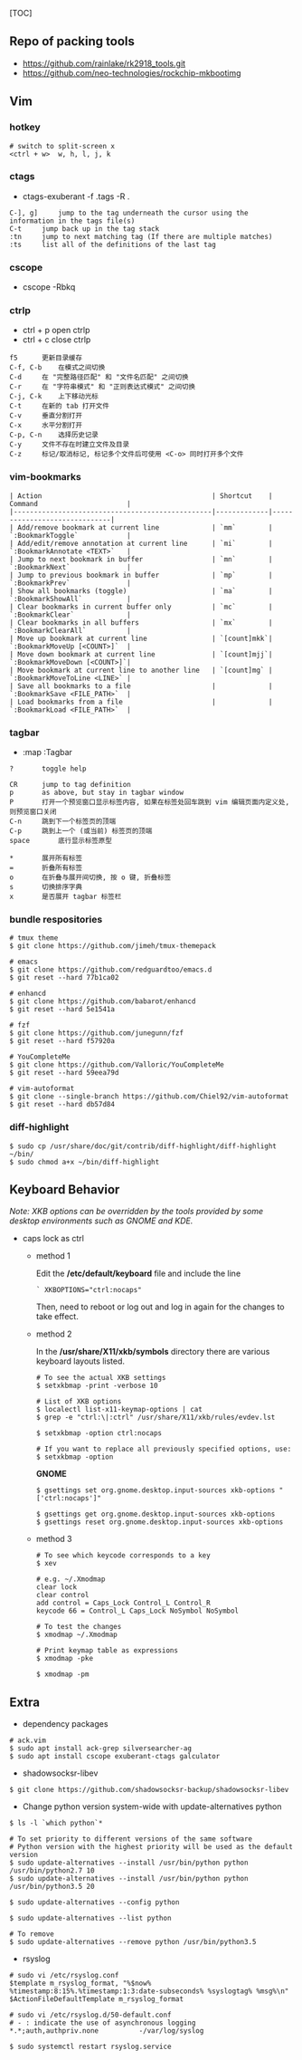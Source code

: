 
[TOC]

## Repo of packing tools

- https://github.com/rainlake/rk2918_tools.git
- https://github.com/neo-technologies/rockchip-mkbootimg

## Vim

### hotkey

```
# switch to split-screen x
<ctrl + w>  w, h, l, j, k
```

### ctags

- ctags-exuberant -f .tags -R .

```
C-], g]		jump to the tag underneath the cursor using the information in the tags file(s)
C-t		jump back up in the tag stack
:tn		jump to next matching tag (If there are multiple matches)
:ts		list all of the definitions of the last tag
```

### cscope

- cscope -Rbkq

### ctrlp

- ctrl + p	open ctrlp
- ctrl + c	close ctrlp

```
f5		更新目录缓存
C-f, C-b	在模式之间切换
C-d		在 "完整路径匹配" 和 "文件名匹配" 之间切换
C-r		在 "字符串模式" 和 "正则表达式模式" 之间切换
C-j, C-k	上下移动光标
C-t		在新的 tab 打开文件
C-v		垂直分割打开
C-x		水平分割打开
C-p, C-n	选择历史记录
C-y		文件不存在时建立文件及目录
C-z		标记/取消标记, 标记多个文件后可使用 <C-o> 同时打开多个文件
```

### vim-bookmarks

```
| Action                                          | Shortcut    | Command                      |
|-------------------------------------------------|-------------|------------------------------|
| Add/remove bookmark at current line             | `mm`        | `:BookmarkToggle`            |
| Add/edit/remove annotation at current line      | `mi`        | `:BookmarkAnnotate <TEXT>`   |
| Jump to next bookmark in buffer                 | `mn`        | `:BookmarkNext`              |
| Jump to previous bookmark in buffer             | `mp`        | `:BookmarkPrev`              |
| Show all bookmarks (toggle)                     | `ma`        | `:BookmarkShowAll`           |
| Clear bookmarks in current buffer only          | `mc`        | `:BookmarkClear`             |
| Clear bookmarks in all buffers                  | `mx`        | `:BookmarkClearAll`          |
| Move up bookmark at current line                | `[count]mkk`| `:BookmarkMoveUp [<COUNT>]`  |
| Move down bookmark at current line              | `[count]mjj`| `:BookmarkMoveDown [<COUNT>]`|
| Move bookmark at current line to another line   | `[count]mg` | `:BookmarkMoveToLine <LINE>` |
| Save all bookmarks to a file                    |             | `:BookmarkSave <FILE_PATH>`  |
| Load bookmarks from a file                      |             | `:BookmarkLoad <FILE_PATH>`  |
```

### tagbar

- :map <C-i> :Tagbar<CR>

```
?		toggle help

CR		jump to tag definition
p		as above, but stay in tagbar window
P		打开一个预览窗口显示标签内容, 如果在标签处回车跳到 vim 编辑页面内定义处, 则预览窗口关闭
C-n		跳到下一个标签页的顶端
C-p		跳到上一个 (或当前) 标签页的顶端
space		底行显示标签原型

*		展开所有标签
=		折叠所有标签
o		在折叠与展开间切换, 按 o 键, 折叠标签
s		切换排序字典
x		是否展开 tagbar 标签栏
```

### bundle respositories

```
# tmux theme
$ git clone https://github.com/jimeh/tmux-themepack

# emacs
$ git clone https://github.com/redguardtoo/emacs.d
$ git reset --hard 77b1ca02

# enhancd
$ git clone https://github.com/babarot/enhancd
$ git reset --hard 5e1541a

# fzf
$ git clone https://github.com/junegunn/fzf
$ git reset --hard f57920a

# YouCompleteMe
$ git clone https://github.com/Valloric/YouCompleteMe
$ git reset --hard 59eea79d

# vim-autoformat
$ git clone --single-branch https://github.com/Chiel92/vim-autoformat
$ git reset --hard db57d84
```

### diff-highlight

```
$ sudo cp /usr/share/doc/git/contrib/diff-highlight/diff-highlight ~/bin/
$ sudo chmod a+x ~/bin/diff-highlight
```

## Keyboard Behavior

*Note: XKB options can be overridden by the tools provided by some desktop environments such as GNOME and KDE.*

- caps lock as ctrl

  - method 1

    Edit the **/etc/default/keyboard** file and include the line

    ```
    ` XKBOPTIONS="ctrl:nocaps"
    ```

    Then, need to reboot or log out and log in again for the changes to take effect.

  - method 2

    In the **/usr/share/X11/xkb/symbols** directory there are various keyboard layouts listed.

    ```
    # To see the actual XKB settings
    $ setxkbmap -print -verbose 10

    # List of XKB options
    $ localectl list-x11-keymap-options | cat
    $ grep -e "ctrl:\|:ctrl" /usr/share/X11/xkb/rules/evdev.lst

    $ setxkbmap -option ctrl:nocaps

    # If you want to replace all previously specified options, use:
    $ setxkbmap -option
    ```

    **GNOME**

    ```
    $ gsettings set org.gnome.desktop.input-sources xkb-options "['ctrl:nocaps']"

    $ gsettings get org.gnome.desktop.input-sources xkb-options
    $ gsettings reset org.gnome.desktop.input-sources xkb-options
    ```

  - method 3

    ```
    # To see which keycode corresponds to a key
    $ xev

    # e.g. ~/.Xmodmap
    clear lock
    clear control
    add control = Caps_Lock Control_L Control_R
    keycode 66 = Control_L Caps_Lock NoSymbol NoSymbol

    # To test the changes
    $ xmodmap ~/.Xmodmap

    # Print keymap table as expressions
    $ xmodmap -pke

    $ xmodmap -pm
    ```

## Extra

- dependency packages

```
# ack.vim
$ sudo apt install ack-grep silversearcher-ag
$ sudo apt install cscope exuberant-ctags galculator
```

- shadowsocksr-libev

```
$ git clone https://github.com/shadowsocksr-backup/shadowsocksr-libev
```

- Change python version system-wide with update-alternatives python

```
$ ls -l `which python`*

# To set priority to different versions of the same software
# Python version with the highest priority will be used as the default version
$ sudo update-alternatives --install /usr/bin/python python /usr/bin/python2.7 10
$ sudo update-alternatives --install /usr/bin/python python /usr/bin/python3.5 20

$ sudo update-alternatives --config python

$ sudo update-alternatives --list python

# To remove
$ sudo update-alternatives --remove python /usr/bin/python3.5
```

- rsyslog

```
# sudo vi /etc/rsyslog.conf
$template m_rsyslog_format, "%$now% %timestamp:8:15%.%timestamp:1:3:date-subseconds% %syslogtag% %msg%\n"
$ActionFileDefaultTemplate m_rsyslog_format

# sudo vi /etc/rsyslog.d/50-default.conf
# - : indicate the use of asynchronous logging
*.*;auth,authpriv.none          -/var/log/syslog

$ sudo systemctl restart rsyslog.service
```

